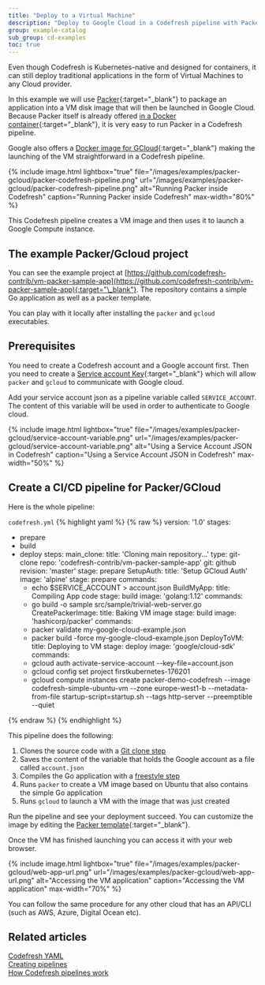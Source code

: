 ```yaml
---
title: "Deploy to a Virtual Machine"
description: "Deploy to Google Cloud in a Codefresh pipeline with Packer"
group: example-catalog
sub_group: cd-examples
toc: true
---
```


Even though Codefresh is Kubernetes-native and designed for containers, it can still deploy traditional applications in the form of Virtual Machines to any Cloud provider.

In this example we will use 
[Packer](http://www.packer.io/){:target="\_blank"} to package an application into a VM disk image that will then be launched in Google Cloud.
Because Packer itself is already offered [in a Docker container](https://hub.docker.com/r/hashicorp/packer/){:target="\_blank"}, it is very easy to run Packer in a Codefresh pipeline.

Google also offers a [Docker image for GCloud](https://hub.docker.com/r/google/cloud-sdk/){:target="\_blank"} making the launching of the VM straightforward in a Codefresh pipeline.

 
{% include image.html 
lightbox="true" 
file="/images/examples/packer-gcloud/packer-codefresh-pipeline.png" 
url="/images/examples/packer-gcloud/packer-codefresh-pipeline.png" 
alt="Running Packer inside Codefresh"
caption="Running Packer inside Codefresh"
max-width="80%" 
%}

This Codefresh pipeline creates a VM image and then uses it to launch a Google Compute instance.


## The example Packer/Gcloud project

You can see the example project at [https://github.com/codefresh-contrib/vm-packer-sample-app](https://github.com/codefresh-contrib/vm-packer-sample-app){:target="\_blank"}. The repository contains a simple Go application as well as a packer template.

You can play with it locally after installing the `packer` and `gcloud` executables. 

## Prerequisites

You need to create a Codefresh account and a Google account first. Then you need to create a [Service account Key](https://cloud.google.com/iam/docs/creating-managing-service-account-keys){:target="\_blank"} which will allow `packer` and `gcloud` to communicate with Google cloud.


Add your service account json as a pipeline variable called `SERVICE_ACCOUNT`. The content of this variable will be used
in order to authenticate to Google cloud.

{% include image.html 
lightbox="true" 
file="/images/examples/packer-gcloud/service-account-variable.png" 
url="/images/examples/packer-gcloud/service-account-variable.png" 
alt="Using a Service Account JSON in Codefresh"
caption="Using a Service Account JSON in Codefresh"
max-width="50%" 
%}

## Create a CI/CD pipeline for Packer/GCloud

Here is the whole pipeline:

 `codefresh.yml`
{% highlight yaml %}
{% raw %}
version: '1.0'
stages:
  - prepare
  - build
  - deploy
steps:
  main_clone:
    title: 'Cloning main repository...'
    type: git-clone
    repo: 'codefresh-contrib/vm-packer-sample-app'
    git: github
    revision: 'master'
    stage: prepare
  SetupAuth:
    title: 'Setup GCloud Auth'
    image: 'alpine'
    stage: prepare
    commands:
      - echo $SERVICE_ACCOUNT > account.json
  BuildMyApp:
    title: Compiling App code
    stage: build
    image: 'golang:1.12'
    commands:
      - go build -o sample src/sample/trivial-web-server.go   
  CreatePackerImage:
    title: Baking VM image
    stage: build
    image: 'hashicorp/packer'
    commands:
      - packer validate my-google-cloud-example.json
      - packer build -force my-google-cloud-example.json
  DeployToVM:
    title: Deploying to VM
    stage: deploy
    image: 'google/cloud-sdk'
    commands:
      - gcloud auth activate-service-account --key-file=account.json
      - gcloud config set project firstkubernetes-176201
      - gcloud compute instances create packer-demo-codefresh --image codefresh-simple-ubuntu-vm --zone europe-west1-b --metadata-from-file startup-script=startup.sh --tags http-server --preemptible --quiet

{% endraw %}
{% endhighlight %}

This pipeline does the following:

1. Clones the source code with a [Git clone step]({{site.baseurl}}/docs/pipelines/steps/git-clone/)
1. Saves the content of the variable that holds the Google account as a file called `account.json`
1. Compiles the Go application with a [freestyle step]({{site.baseurl}}/docs/pipelines/steps/freestyle/)
1. Runs `packer` to create a VM image based on Ubuntu that also contains the simple Go application
1. Runs `gcloud` to launch a VM with the image that was just created


Run the pipeline and see your deployment succeed. You can customize the image by editing the [Packer template](https://github.com/codefresh-contrib/vm-packer-sample-app/blob/master/my-google-cloud-example.json){:target="\_blank"}.

Once the VM has finished launching you can access it with your web browser.

{% include image.html 
lightbox="true" 
file="/images/examples/packer-gcloud/web-app-url.png" 
url="/images/examples/packer-gcloud/web-app-url.png" 
alt="Accessing the VM application"
caption="Accessing the VM application"
max-width="70%" 
%}


You can follow the same procedure for any other cloud that has an API/CLI (such as AWS, Azure, Digital Ocean etc).

## Related articles
[Codefresh YAML]({{site.baseurl}}/docs/pipelines/what-is-the-codefresh-yaml/)  
[Creating pipelines]({{site.baseurl}}/docs/pipelines/pipelines/)  
[How Codefresh pipelines work]({{site.baseurl}}/docs/pipelines/introduction-to-codefresh-pipelines/)